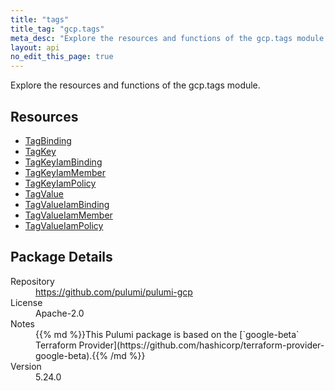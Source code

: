 ```yaml
---
title: "tags"
title_tag: "gcp.tags"
meta_desc: "Explore the resources and functions of the gcp.tags module."
layout: api
no_edit_this_page: true
---
```


<!-- WARNING: this file was generated by Pulumi Docs Generator. -->
<!-- Do not edit by hand unless you're certain you know what you are doing! -->

Explore the resources and functions of the gcp.tags module.

<h2 id="resources">Resources</h2>
<ul class="api">
    <li><a href="tagbinding" title="TagBinding"><span class="api-symbol api-symbol--resource"></span>TagBinding</a></li>
    <li><a href="tagkey" title="TagKey"><span class="api-symbol api-symbol--resource"></span>TagKey</a></li>
    <li><a href="tagkeyiambinding" title="TagKeyIamBinding"><span class="api-symbol api-symbol--resource"></span>TagKeyIamBinding</a></li>
    <li><a href="tagkeyiammember" title="TagKeyIamMember"><span class="api-symbol api-symbol--resource"></span>TagKeyIamMember</a></li>
    <li><a href="tagkeyiampolicy" title="TagKeyIamPolicy"><span class="api-symbol api-symbol--resource"></span>TagKeyIamPolicy</a></li>
    <li><a href="tagvalue" title="TagValue"><span class="api-symbol api-symbol--resource"></span>TagValue</a></li>
    <li><a href="tagvalueiambinding" title="TagValueIamBinding"><span class="api-symbol api-symbol--resource"></span>TagValueIamBinding</a></li>
    <li><a href="tagvalueiammember" title="TagValueIamMember"><span class="api-symbol api-symbol--resource"></span>TagValueIamMember</a></li>
    <li><a href="tagvalueiampolicy" title="TagValueIamPolicy"><span class="api-symbol api-symbol--resource"></span>TagValueIamPolicy</a></li>
</ul>

<h2 id="package-details">Package Details</h2>
<dl class="package-details">
	<dt>Repository</dt>
	<dd><a href="https://github.com/pulumi/pulumi-gcp">https://github.com/pulumi/pulumi-gcp</a></dd>
	<dt>License</dt>
	<dd>Apache-2.0</dd>
	<dt>Notes</dt>
	<dd>{{% md %}}This Pulumi package is based on the [`google-beta` Terraform Provider](https://github.com/hashicorp/terraform-provider-google-beta).{{% /md %}}</dd>
	<dt>Version</dt>
	<dd>5.24.0</dd>
</dl>


